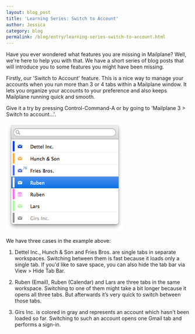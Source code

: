 ```yaml
---
layout: blog_post
title: 'Learning Series: Switch to Account'
author: Jessica
category: blog
permalink: /blog/entry/learning-series-switch-to-account.html
---
```


Have you ever wondered what features you are missing in Mailplane? Well, we're here to help you with that. We have a short series of blog posts that will introduce you to some features you might have been missing.

Firstly, our 'Switch to Account' feature. This is a nice way to manage your accounts when you run more than 3 or 4 tabs within a Mailplane window. It lets you organize your accounts to your preference and also keeps Mailplane running quick and smooth.

Give it a try by pressing Control-Command-A or by going to 'Mailplane 3 > Switch to account…'.

!['Switch to Account...' dialog](/assets/blog/2015-05-02-learning-series-switch-to-account/dialog.png)

We have three cases in the example above:

1) Dettel Inc., Hunch & Son and Fries Bros. are single tabs in separate workspaces. Switching between them is fast because it loads only a single tab. If you'd like to save space, you can also hide the tab bar via View > Hide Tab Bar.

2) Ruben (Email), Ruben (Calendar) and Lars are three tabs in the same workspace. Switching to one of them might take a bit longer because it opens all three tabs. But afterwards it’s very quick to switch between those tabs.

3) Girs Inc. is colored in gray and represents an account which hasn't been loaded so far. Switching to such an account opens one Gmail tab and performs a sign-in.